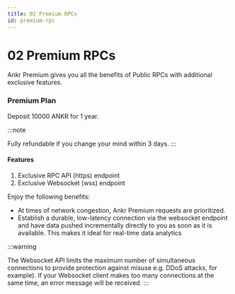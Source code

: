 ```yaml
---
title: 02 Premium RPCs
id: premium-rpc
---
```


# 02 Premium RPCs

Ankr Premium gives you all the benefits of Public RPCs with additional exclusive features.

### Premium Plan

Deposit 10000 ANKR for 1 year.

:::note

Fully refundable if you change your mind within 3 days.
:::

#### Features

1. Exclusive RPC API (https) endpoint
2. Exclusive Websocket (wss) endpoint

Enjoy the following benefits:&#x20;

* At times of network congestion, Ankr Premium requests are prioritized.&#x20;
* Establish a durable, low-latency connection via the websocket endpoint and have data pushed incrementally directly to you as soon as it is available. This makes it ideal for real-time data analytics

:::warning

The Websocket API limits the maximum number of simultaneous connections to provide protection against misuse e.g. DDoS attacks, for example). If your Websocket client makes too many connections at the same time, an error message will be received.
:::

<!-- ### Ankr Premium - Project

Deposit 30000 ANKR for 1 year.

{% hint style="info" %}
NOTE:&#x20;

Fully refundable if you change your mind within 7 days.&#x20;
{% endhint %}

#### Features:&#x20;

1. Private endpoints Websockets (WSS)&#x20;
2. Guaranteed request success&#x20;
3. Custom weighting. You have the ability to decide when to prioritize requests and when to fallback to your own nodes. -->
